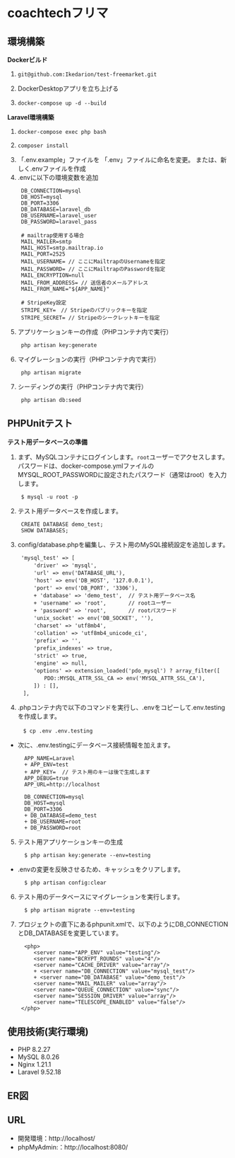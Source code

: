 # coachtechフリマ

## 環境構築
**Dockerビルド**
1. ```
   git@github.com:Ikedarion/test-freemarket.git
   ```
2.  DockerDesktopアプリを立ち上げる
   
3. ```
   docker-compose up -d --build
   ```

**Laravel環境構築**
1. ```
   docker-compose exec php bash
   ```
2. ```
   composer install
   ```
3. 「.env.example」ファイルを 「.env」ファイルに命名を変更。
   または、新しく.envファイルを作成
4. .envに以下の環境変数を追加
   ```
    DB_CONNECTION=mysql
    DB_HOST=mysql
    DB_PORT=3306
    DB_DATABASE=laravel_db
    DB_USERNAME=laravel_user
    DB_PASSWORD=laravel_pass
  
    # mailtrap使用する場合
    MAIL_MAILER=smtp
    MAIL_HOST=smtp.mailtrap.io
    MAIL_PORT=2525
    MAIL_USERNAME= // ここにMailtrapのUsernameを指定
    MAIL_PASSWORD= // ここにMailtrapのPasswordを指定
    MAIL_ENCRYPTION=null
    MAIL_FROM_ADDRESS= // 送信者のメールアドレス
    MAIL_FROM_NAME="${APP_NAME}"

    # StripeKey設定
    STRIPE_KEY=　// Stripeのパブリックキーを指定
    STRIPE_SECRET= // Stripeのシークレットキーを指定
   ```
5. アプリケーションキーの作成（PHPコンテナ内で実行）
   ```
    php artisan key:generate
   ```
6. マイグレーションの実行（PHPコンテナ内で実行）
   ```
    php artisan migrate
   ```
7. シーディングの実行（PHPコンテナ内で実行）
   ```
    php artisan db:seed
   ```

## PHPUnitテスト
**テスト用データベースの準備**

1. まず、MySQLコンテナにログインします。`root`ユーザーでアクセスします。
  パスワードは、docker-compose.ymlファイルのMYSQL_ROOT_PASSWORDに設定されたパスワード（通常はroot）を入力します。
   ```
    $ mysql -u root -p
   ```
2. テスト用データベースを作成します。
   ```
    CREATE DATABASE demo_test;
    SHOW DATABASES;
   ```
3. config/database.phpを編集し、テスト用のMySQL接続設定を追加します。
   ```
    'mysql_test' => [
   　　　'driver' => 'mysql',
   　　　'url' => env('DATABASE_URL'),
   　　　'host' => env('DB_HOST', '127.0.0.1'),
   　　　'port' => env('DB_PORT', '3306'),
   　　　+ 'database' => 'demo_test',  // テスト用データベース名
        + 'username' => 'root',       // rootユーザー
   　　　+ 'password' => 'root',       // rootパスワード
   　　　'unix_socket' => env('DB_SOCKET', ''),
   　　　'charset' => 'utf8mb4',
   　　　'collation' => 'utf8mb4_unicode_ci',
   　　　'prefix' => '',
   　　　'prefix_indexes' => true,
   　　　'strict' => true,
   　　　'engine' => null,
   　　　'options' => extension_loaded('pdo_mysql') ? array_filter([
   　　　　　PDO::MYSQL_ATTR_SSL_CA => env('MYSQL_ATTR_SSL_CA'),
   　　　]) : [],
   　],
   ```
4. .phpコンテナ内で以下のコマンドを実行し、.envをコピーして.env.testingを作成します。
   ```
   　$ cp .env .env.testing
 - 次に、.env.testingにデータベース接続情報を加えます。
   ```
     APP_NAME=Laravel
     + APP_ENV=test
     + APP_KEY=  // テスト用のキーは後で生成します
     APP_DEBUG=true
     APP_URL=http://localhost

     DB_CONNECTION=mysql
     DB_HOST=mysql
     DB_PORT=3306
     + DB_DATABASE=demo_test
     + DB_USERNAME=root
     + DB_PASSWORD=root
   ```
5. テスト用アプリケーションキーの生成
   ```
     $ php artisan key:generate --env=testing
   ```
 - .envの変更を反映させるため、キャッシュをクリアします。
   ```
     $ php artisan config:clear
   ```
6. テスト用のデータベースにマイグレーションを実行します。
   ```
     $ php artisan migrate --env=testing
   ```
7. プロジェクトの直下にあるphpunit.xmlで、以下のようにDB_CONNECTIONとDB_DATABASEを変更しています。
   ```
     <php>
        <server name="APP_ENV" value="testing"/>
        <server name="BCRYPT_ROUNDS" value="4"/>
        <server name="CACHE_DRIVER" value="array"/>
        + <server name="DB_CONNECTION" value="mysql_test"/>
        + <server name="DB_DATABASE" value="demo_test"/>
        <server name="MAIL_MAILER" value="array"/>
        <server name="QUEUE_CONNECTION" value="sync"/>
        <server name="SESSION_DRIVER" value="array"/>
        <server name="TELESCOPE_ENABLED" value="false"/>
    </php>
   ```

## 使用技術(実行環境)
- PHP 8.2.27
- MySQL 8.0.26
- Nginx 1.21.1
- Laravel 9.52.18

## ER図

## URL
- 開発環境：http://localhost/
- phpMyAdmin:：http://localhost:8080/

